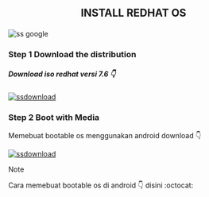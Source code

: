 <h2><p align="center">INSTALL REDHAT OS</h2>

![ss google](https://i0.wp.com/www.webpronews.com/wp-content/uploads/2023/06/Red-Hat-Logo-1.jpg)

### Step 1 Download  the distribution

##### Download iso redhat versi 7.6 👇

[![ssdownload](https://nobita-gamerz.github.io/img-asset/Download.png)](https://sfl.gl/wHIyhkdV)

### Step 2 Boot with Media

Memebuat bootable os menggunakan android download 👇

[![ssdownload](https://nobita-gamerz.github.io/img-asset/Download.png)](https://play.google.com/store/apps/details?id=eu.depau.etchdroid&hl=en)

>[!NOTE]
>Cara memebuat bootable os di android 👇
> disini :octocat: 


